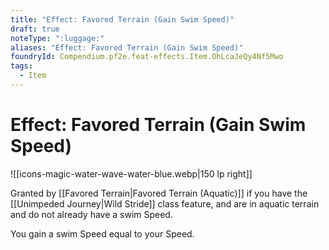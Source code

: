 ```yaml
---
title: "Effect: Favored Terrain (Gain Swim Speed)"
draft: true
noteType: ":luggage:"
aliases: "Effect: Favored Terrain (Gain Swim Speed)"
foundryId: Compendium.pf2e.feat-effects.Item.OhLcaJeQy4Nf5Mwo
tags:
  - Item
---
```


# Effect: Favored Terrain (Gain Swim Speed)
![[icons-magic-water-wave-water-blue.webp|150 lp right]]

Granted by [[Favored Terrain|Favored Terrain (Aquatic)]] if you have the [[Unimpeded Journey|Wild Stride]] class feature, and are in aquatic terrain and do not already have a swim Speed.

You gain a swim Speed equal to your Speed.
